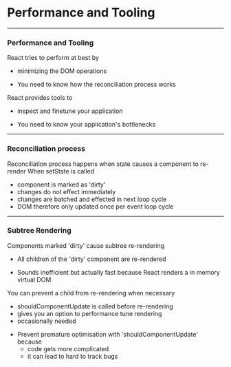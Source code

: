 # Performance and Tooling

---
### Performance and Tooling
React tries to perform at best by
- minimizing the DOM operations

* You need to know how the reconciliation process works

React provides tools to
- inspect and finetune your application

* You need to know your application's bottlenecks

---
### Reconciliation process
Reconciliation process happens when state causes a component to re-render
When setState is called
- component is marked as 'dirty'
- changes do not effect immediately
- changes are batched and effected in next loop cycle
- DOM therefore only updated once per event loop cycle

---
### Subtree Rendering
Components marked 'dirty' cause subtree re-rendering
- All children of the 'dirty' component are re-rendered

* Sounds inefficient but actually fast because React renders a in memory virtual DOM

You can prevent a child from re-rendering when necessary
- shouldComponentUpdate is called before re-rendering
- gives you an option to performance tune rendering
- occasionally needed

* Prevent premature optimisation with 'shouldComponentUpdate' because
    - code gets more complicated
    - it can lead to hard to track bugs


